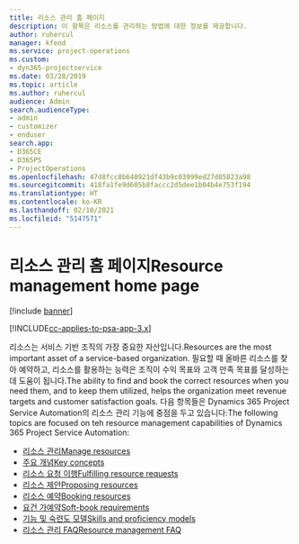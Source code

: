 ```yaml
---
title: 리소스 관리 홈 페이지
description: 이 항목은 리소스를 관리하는 방법에 대한 정보를 제공합니다.
author: ruhercul
manager: kfend
ms.service: project-operations
ms.custom:
- dyn365-projectservice
ms.date: 03/28/2019
ms.topic: article
ms.author: ruhercul
audience: Admin
search.audienceType:
- admin
- customizer
- enduser
search.app:
- D365CE
- D365PS
- ProjectOperations
ms.openlocfilehash: 47d8fcc8b648921df43b9c03999ed27d85823a98
ms.sourcegitcommit: 418fa1fe9d605b8faccc2d5dee1b04b4e753f194
ms.translationtype: HT
ms.contentlocale: ko-KR
ms.lasthandoff: 02/10/2021
ms.locfileid: "5147571"
---
```

# <a name="resource-management-home-page"></a><span data-ttu-id="64494-103">리소스 관리 홈 페이지</span><span class="sxs-lookup"><span data-stu-id="64494-103">Resource management home page</span></span>

[!include [banner](../includes/psa-now-project-operations.md)]

[!INCLUDE[cc-applies-to-psa-app-3.x](../includes/cc-applies-to-psa-app-3x.md)]

<span data-ttu-id="64494-104">리소스는 서비스 기반 조직의 가장 중요한 자산입니다.</span><span class="sxs-lookup"><span data-stu-id="64494-104">Resources are the most important asset of a service-based organization.</span></span> <span data-ttu-id="64494-105">필요할 때 올바른 리소스를 찾아 예약하고, 리소스를 활용하는 능력은 조직이 수익 목표와 고객 만족 목표를 달성하는 데 도움이 됩니다.</span><span class="sxs-lookup"><span data-stu-id="64494-105">The ability to find and book the correct resources when you need them, and to keep them utilized, helps the organization meet revenue targets and customer satisfaction goals.</span></span> <span data-ttu-id="64494-106">다음 항목들은 Dynamics 365 Project Service Automation의 리소스 관리 기능에 중점을 두고 있습니다:</span><span class="sxs-lookup"><span data-stu-id="64494-106">The following topics are focused on teh resource management capabilities of Dynamics 365 Project Service Automation:</span></span>

- [<span data-ttu-id="64494-107">리소스 관리</span><span class="sxs-lookup"><span data-stu-id="64494-107">Manage resources</span></span>](manage-resources.md)
- [<span data-ttu-id="64494-108">주요 개념</span><span class="sxs-lookup"><span data-stu-id="64494-108">Key concepts</span></span>](reports-key-concepts.md)
- [<span data-ttu-id="64494-109">리소스 요청 이행</span><span class="sxs-lookup"><span data-stu-id="64494-109">Fulfilling resource requests</span></span>](resource-management-fulfill-requests.md)
- [<span data-ttu-id="64494-110">리소스 제안</span><span class="sxs-lookup"><span data-stu-id="64494-110">Proposing resources</span></span>](resource-management-propose-resources.md)
- [<span data-ttu-id="64494-111">리소스 예약</span><span class="sxs-lookup"><span data-stu-id="64494-111">Booking resources</span></span>](resource-management-book-resources-scheduleboard.md)
- [<span data-ttu-id="64494-112">요건 가예약</span><span class="sxs-lookup"><span data-stu-id="64494-112">Soft-book requirements</span></span>](resource-management-softbook-requirements.md)
- [<span data-ttu-id="64494-113">기능 및 숙련도 모델</span><span class="sxs-lookup"><span data-stu-id="64494-113">Skills and proficiency models</span></span>](resource-management-skills-proficiency.md)
- [<span data-ttu-id="64494-114">리소스 관리 FAQ</span><span class="sxs-lookup"><span data-stu-id="64494-114">Resource management FAQ</span></span>](resource-management-faq.md)
